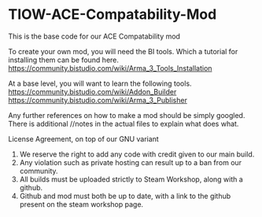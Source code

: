# TIOW-ACE-Compatability-Mod
This is the base code for our ACE Compatability mod

To create your own mod, you will need the BI tools. Which a tutorial for installing them can be found here. 
https://community.bistudio.com/wiki/Arma_3_Tools_Installation

At a base level, you will want to learn the following tools.                                                                               
https://community.bistudio.com/wiki/Addon_Builder
https://community.bistudio.com/wiki/Arma_3_Publisher

Any further references on how to make a mod should be simply googled. There is additional //notes in the actual files to explain what does what.

License Agreement, on top of our GNU variant
1. We reserve the right to add any code with credit given to our main build.
2. Any violation such as private hosting can result up to a ban from our community.
3. All builds must be uploaded strictly to Steam Workshop, along with a github.
4. Github and mod must both be up to date, with a link to the github present on the steam workshop page.
